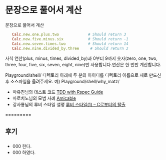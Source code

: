 문장으로 풀어서 계산
===

문장으로 풀어서 계산
````ruby 
   Calc.new.one.plus.two             # Should return 3 
   Calc.new.five.minus.six           # Should return -1 
   Calc.new.seven.times.two          # Should return 14 
   Calc.new.nine.divided_by.three     # Should return 3 
````

사칙 연산(plus, minus, times, divided_by)과 0부터 9까지 숫자(zero, one, two, three, four, five, six, seven, eight, nine)만 사용합니다.연산은 한 번만 계산합니다. 

Playground/shell/ 디렉토리 아래에 두 분의 아이디를 디렉토리 이름으로 새로 만드신 후 소스파일을 올려주세요.
예) Playground/shell/why_matz/ 

* 박유진님의 테스트 코드 [TDD with Rspec Guide](https://github.com/parkeugene/playground)
* 마로치노님의 모범 사례 [Amicable](https://github.com/rorlakr/Playground/tree/master/amicable/marocchino)
* 강사룡님의 루비 스타일 설명 [루비 스타일(1) – C로부터의 탈출](https://thinkinginruby.wordpress.com/2015/04/07/exodus-from-c/)

=========
## 후기

### 
   * 000 한다.
   * 000 하였다.

